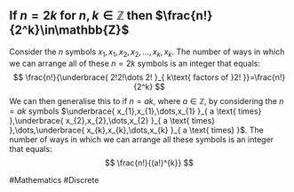 ## If $n=2k$ for $n,k\in\mathbb{Z}$ then $\frac{n!}{2^k}\in\mathbb{Z}$
Consider the $n$ symbols $x_{1},x_{1},x_{2},x_{2},\dots,x_{k},x_{k}$. The number of ways in which we can arrange all of these $n=2k$ symbols is an integer that equals:
$$
\frac{n!}{\underbrace{ 2!2!\dots 2! }_{ k\text{ factors of }2! }}=\frac{n!}{2^k}
$$
We can then generalise this to if $n=ak$, where $a\in\mathbb{Z}$, by considering the $n=ak$ symbols $\underbrace{ x_{1},x_{1},\dots,x_{1} }_{ a \text{ times} },\underbrace{ x_{2},x_{2},\dots,x_{2} }_{ a \text{ times} },\dots,\underbrace{ x_{k},x_{k},\dots,x_{k} }_{ a \text{ times} }$. The number of ways in which we can arrange all these symbols is an integer that equals:
$$
\frac{n!}{(a!)^{k}}
$$

#Mathematics #Discrete 